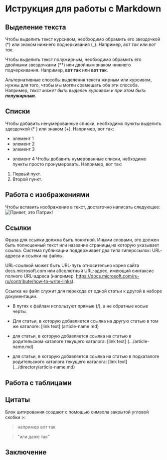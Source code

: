 # Иструкция для работы с Markdown

## Выделение текста

Чтобы выделить текст курсивом, необходимо обрамить его звездочкой (*) или знаком нижнего подчеркивания (_). Например, *вот так* или _вот так_. 

Чтобы выделить текст полужирным, необходимо обрамить его двойными звездочками (**) или двойным знаком нижнего подчеркивания. Например, **вот так** или __вот так__.

Альтернативные способы выделения текста жирным или курсивом, нужны для того, чтобы мы могли совмещать оба эти способа. Например, _текст может быть выделен курсивом и при этом быть **полужирным**_.

## Списки

Чтобы добавить ненумерованные списки, необходимо пункты выделить здездочкой (*
) или знаком (+). Например, вот так:
 * элемент 1
 * элемент 2
 * элемент 3
 + элемент 4
 Чтобы добавить нумерованные списки, небходимо пункты просто пронумеровать. Например, вот так:
 1. Первый пукт.
 2. Второй пункт.


## Работа  с изображениями 
Чтобы вставить изображение в текст, достаточно написать следующее:
![Привет, это Патрик!](%D0%BF%D0%B0%D1%82%D1%80%D0%B8%D0%BA.jpg)
## Ссылки
Фраза для ссылки должна быть понятной. Иными словами, это должен быть полноценный текст или название страницы,на которую указывает ссылка. 
Система публикации поддерживает два типа гиперссылок: URL-адреса и ссылки на файлы.

URL-ссылкой может быть URL-путь относительно корня сайта docs.microsoft.com или абсолютный URL-адрес, имеющий синтаксис полного URL-адреса (например, https://docs.microsoft.com/ru-ru/contribute/how-to-write-links).

Ссылка на файл служит для перехода от одной статьи к другой в наборе документации. 
* В путях к файлам используют прямые (/), а не обратные косые черты. 

* Для статьи, в которую добавляется ссылка на другую статью в том же каталоге: [link text] (article-name.md)

* для статьи, в которую добавляется ссылка на статью в родительском каталоге текущего каталога: [link text] (.../article-name.md)
* для статьи, в которую добавляется ссылка на статью в подкаталоге родительского каталога текущего каталога: [link text] (.../directory/article-name.md)

## Работа с таблицами

## Цитаты
Блок цитирования создают с помощью символа закрытой угловой скобки >:
> например вот так

> "или даже так"

## Заключение 
